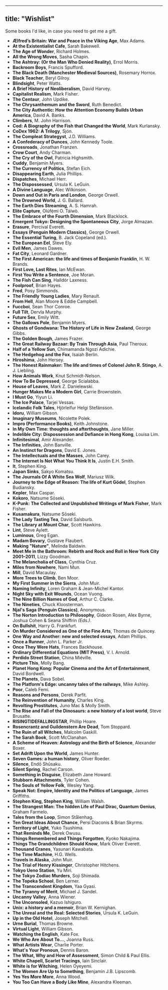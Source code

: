 
---
title: "Wishlist"
---

Some books I'd like, in case you need to get me a gift.

* **Ælfred’s Britain: War and Peace in the Viking Age**, Max Adams.    
* **At the Existentialist Cafe**, Sarah Bakewell.  
* **The Age of Wonder**, Richard Holmes.  
* **All the Wrong Moves**, Sasha Chapin.  
* **The Ashtray: (Or the Man Who Denied Reality)**, Errol Morris.  
* **Backroom Boys**, Francis Spufford.    
* **The Black Death (Manchester Medieval Sources)**, Rosemary Horrox.  
* **Black Teacher**, Beryl Gilroy.  
* **Blindsight**, Peter Watts.  
* **A Brief History of Neoliberalism**, David Harvey.  
* **Capitalist Realism**, Mark Fisher.  
* **The Centaur**, John Updike.
* **The Chrysanthemum and the Sword**, Ruth Benedict.  
* **The City Authentic: How the Attention Economy Builds Urban America**, David A. Banks.  
* **Climbers**, M. John Harrison.  
* **Cod: A Biography of the Fish that Changed the World**, Mark Kurlansky.  
* **CoDex 1962: A Trilogy**, Sjón.  
* **The Compleat Strategyst**, J.D. Williams.  
* **A Confederacy of Dunces**, John Kennedy Toole.  
* **Crossroads**, Jonathan Franzen.  
* **Crow Court**, Andy Charman.  
* **The Cry of the Owl**, Patricia Highsmith.  
* **Cuddy**, Benjamin Myers.   
* **The Currency of Politics**, Stefan Eich.   
* **Disappearing Earth**, Julia Phillips.  
* **Dispatches**, Michael Herr.  
* **The Dispossessed**, Ursula K. LeGuin.  
* **A Divine Language**, Alec Wilkinson.  
* **Down and Out in Paris and London**, George Orwell.  
* **The Drowned World**, J. G. Ballard.  
* **The Earth Dies Streaming**, A. S. Hamrah.  
* **Elite Capture**, Olúfẹ́mi O. Táíwò.     
* **The Embrace of the Fourth Dimension**, Mark Blacklock.  
* **Emergent Tokyo: Designing the Spontaneous City**, Jorge Almazan.   
* **Erasure**, Percival Everett.  
* **Essays (Penguin Modern Classics)**, George Orwell.  
* **The Essential Turing**, B. Jack Copeland (ed.).  
* **The European Eel**, Steve Ely.  
* **Evil Men**, James Dawes.  
* **Fat City**, Leonard Gardner.  
* **The First American: the life and times of Benjamin Franklin**, H. W. Brands.  
* **First Love, Last Rites**, Ian McEwan.  
* **First You Write a Sentence**, Joe Moran.  
* **The Fish Can Sing**, Halldór Laxness.  
* **Foolproof**, Brian Hayes.  
* **Fred**, Posy Simmonds.  
* **The Friendly Young Ladies**, Mary Renault.      
* **From Hell**, Alan Moore & Eddie Campbell.  
* **Fuccboi**, Sean Thor Conroe.  
* **Full Tilt**, Dervla Murphy.  
* **Future Sex**, Emily Witt.  
* **The Gallows Pole**, Benjamin Myers.  
* **Ghosts of Gondwana: The History of Life in New Zealand**, George Gibbs.   
* **The Golden Bough**, James Frazer.  
* **The Great Railway Bazaar: By Train Through Asia**, Paul Theroux.  
* **Half of a Yellow Sun**, Chimamanda Ngozi Adichie.  
* **The Hedgehog and the Fox**, Isaiah Berlin.  
* **Hiroshima**, John Hersey.  
* **The Honest Rainmaker: The life and times of Colonel John R. Stingo**, A. J. Liebling.  
* **How Animals Work**, Knut Schmidt-Nelson.    
* **How To Be Depressed**, George Scialabba.    
* **House of Leaves**, Mark Z. Danielewski.    
* **Hunger Makes Me a Modern Girl**, Carrie Brownstein.  
* **I Must Go**, Yiyun Li.  
* **The Ice Palace**, Tarjei Vessas.  
* **Icelandic Folk Tales**, Hjörleifur Helgi Stefánsson.  
* **Idoru**, William Gibson.  
* **Imaginary Museums**, Nicolette Polek.  
* **Impro (Performance Books)**, Keith Johnstone.  
* **In My Own Time: thoughts and afterthoughts**, Jane Miller.  
* **Indelible City: Dispossession and Defiance in Hong Kong**, Louisa Lim.  
* **Infinitesimal**, Amir Alexander.  
* **The Infinities**, John Banville.  
* **An Instinct for Dragons**, David E. Jones.  
* **The Intellectuals and the Masses**, John Carey.  
* **The Internet Is Not What You Think It Is**, Justin E.H. Smith.  
* **It**, Stephen King.  
* **Japan Sinks**, Sakyo Komatsu.   
* **The Journals Of A White Sea Wolf**, Mariusz Wilk.  
* **Journey to the Edge of Reason: The life of Kurt Gödel**, Stephen Budiansky.  
* **Kepler**, Max Caspar.  
* **Kokoro**, Natsume Sōseki.  
* **K-Punk: The Collected and Unpublished Writings of Mark Fisher**, Mark Fisher.  
* **Kusamakura**, Natsume Sōseki.    
* **The Lady Tasting Tea**, David Salsburb.  
* **The Library at Mount Char**, Scott Hawkins.  
* **Lint**, Steve Aylett.  
* **Luminous**, Greg Egan.  
* **Madam Bovary**,  Gustave Flaubert.    
* **Making "Nature"**, Melinda Baldwin.  
* **Meet Me in the Bathroom: Rebirth and Rock and Roll in New York City 2001–2011**, Lizzy Goodman.  
* **The Melancholia of Class**, Cynthia Cruz.  
* **Miles from Nowhere**, Nami Mun.  
* **Mill**, David Macaulay.    
* **More Trees to Climb**, Ben Moor.  
* **My First Summer in the Sierra**, John Muir.  
* **Naming Infinity**, Loren Graham & Jean-Michel Kantor.  
* **Night Sky with Exit Wounds**, Ocean Vuong.  
* **The Nine Billion Names of God**, Arthur C. Clarke.  
* **The Nineties**, Chuck Kloosterman.  
* **Njal's Saga (Penguin Classics)**, Anonymous.  
* **The Norton Introduction to Philosophy**, Gideon Rosen, Alex Byrne, Joshua Cohen & Seana Shiffrin *(Eds.)*.  
* **On Bullshit**, Harry G. Frankfurt.  
* **On Murder Considered as One of the Fine Arts**, Thomas de Quincey.  
* **One Way and Another: new and selected essays**, Adam Phillips.  
* **Once a Runner**, John L. Parker Jr.  
* **Once They Were Hats**, Frances Backhouse.  
* **Ordinary Differential Equations (MIT Press)**, V. I. Arnold.   
* **Perdido Street Station**, China Miéville.  
* **Picture This**, Molly Bang.  
* **Planet Hong Kong: Popular Cinema and the Art of Entertainment**, David Bordwell.  
* **The Planets**, Dava Sobel.  
* **The Platform's Edge: uncanny tales of the railways**, Mike Ashley.
* **Poor**, Caleb Femi.  
* **Reasons and Persons**, Derek Parfit.    
* **The Reinvention of Humanity**, Charles King.  
* **Revolting Prostitutes**, Juno Mac & Molly Smith.  
* **The Rise and Fall of the Dinosaurs: a new history of a lost world**, Steve Brusatte.  
* **RISINGTIDEFALLINGSTAR**, Phillip Hoare.  
* **Rosencrantz and Guildenstern Are Dead**, Tom Stoppard.  
* **The Ruin of all Witches**, Malcolm Gaskill.  
* **The Sarah Book**, Scott McClanahan.  
* **A Scheme of Heaven: Astrology and the Birth of Science**, Alexander Boxer.     
* **Set Adrift Upon the World**, James Hunter.  
* **Seven Games: a human history**, Oliver Roeder.   
* **Silence**, Endō Shūsaku.  
* **Silent Spring**, Rachel Carson.  
* **Something in Disguise**, Elizabeth Jane Howard.  
* **Stubborn Attachments**, Tyler Cohen.  
* **The Souls of Yellow Folk**, Wesley Yang.  
* **Speak Not: Empire, Identity and the Politics of Language**, James Griffiths.  
* **Stephen King, Stephen King**, William Walsh.  
* **The Strangest Man: The hidden Life of Paul Dirac, Quantum Genius**, Graham Farmelo.  
* **Tales from the Loop**, Simon Stålenhag.  
* **Ten Great Ideas About Chance**, Persi Diaconis & Brian Skyrms.  
* **Territory of Light**, Yuko Tsushima.  
* **That Reminds Me**, Derek Owusu.  
* **Things Remembered and Things Forgotten**, Kyoko Nakajima.    
* **Things The Grandchildren Should Know**, Mark Oliver Everett.  
* **Thousand Cranes**, Yasunari Kawabata.  
* **The Time Machine**, H.G. Wells.    
* **Travels in Alaska**, John Muir.     
* **The Trial of Henry Kissinger**, Christopher Hitchens.  
* **Tokyo Ueno Station**, Yu Miri.  
* **The Tokyo Zodiac Murders**, Soji Shimada.  
* **The Topeka School**, Ben Lerner.  
* **The Transcendent Kingdom**, Yaa Gyasi.  
* **The Tyranny of Merit**, Michael J. Sandel.  
* **Uncanny Valley**, Anna Wiener.  
* **The Unconsoled**, Kazuo Ishiguro.  
* **Unix: a history and a memoir**, Brian W. Kernighan. 
* **The Unreal and the Real: Selected Stories**, Ursula K. LeGuin.   
* **Up in the Old Hotel**, Joseph Mitchell.  
* **Urne Burial**, Thomas Browne.  
* **Virtual Light**, William Gibson.  
* **Watching the English**, Kate Fox.  
* **We Who Are About To...**, Joanna Russ.  
* **What Artists Wear**, Charlie Porter.  
* **What's Your Pronoun**, Dennis Baron.  
* **The What, Why and How of Assessment**, Simon Child & Paul Ellis.  
* **White Chapell, Scarlet Tracings**, Iain Sinclair.  
* **White is for Witching**, Helen Oyeyemi.  
* **The Women Are Up to Something**, Benjamin J.B. Lipscomb.  
* **Yes Yes More More**, Anna Wood.  
* **You Too Can Have a Body Like Mine**, Alexandra Kleeman.  

